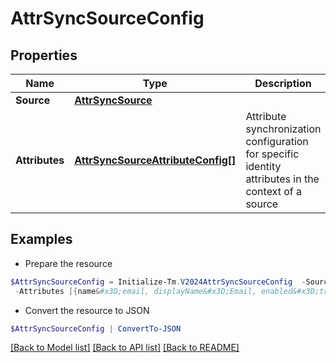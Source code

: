 # AttrSyncSourceConfig
## Properties

Name | Type | Description | Notes
------------ | ------------- | ------------- | -------------
**Source** | [**AttrSyncSource**](AttrSyncSource.md) |  | 
**Attributes** | [**AttrSyncSourceAttributeConfig[]**](AttrSyncSourceAttributeConfig.md) | Attribute synchronization configuration for specific identity attributes in the context of a source | 

## Examples

- Prepare the resource
```powershell
$AttrSyncSourceConfig = Initialize-Tm.V2024AttrSyncSourceConfig  -Source null `
 -Attributes [{name&#x3D;email, displayName&#x3D;Email, enabled&#x3D;true, target&#x3D;mail}, {name&#x3D;firstname, displayName&#x3D;First Name, enabled&#x3D;false, target&#x3D;givenName}]
```

- Convert the resource to JSON
```powershell
$AttrSyncSourceConfig | ConvertTo-JSON
```

[[Back to Model list]](../README.md#documentation-for-models) [[Back to API list]](../README.md#documentation-for-api-endpoints) [[Back to README]](../README.md)

